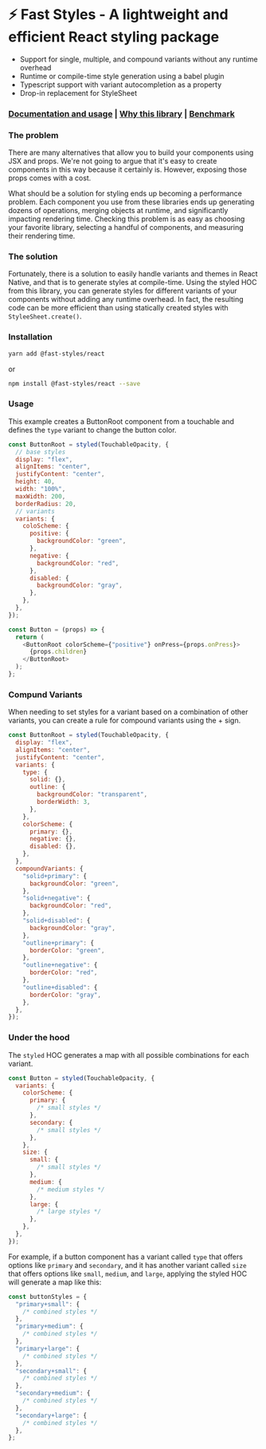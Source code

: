 # ⚡ Fast Styles - A lightweight and efficient React styling package

- Support for single, multiple, and compound variants without any runtime overhead
- Runtime or compile-time style generation using a babel plugin
- Typescript support with variant autocompletion as a property
- Drop-in replacement for StyleSheet

### [Documentation and usage](https://fedemartinm.github.io/fast-styles/) | [Why this library](https://fedemartinm.github.io/fast-styles/docs/basics/why-this-library) | [Benchmark](https://github.com/fedemartinm/fast-styles/tree/main/packages/benchmarks#fast-styles-benchmark)

### The problem

There are many alternatives that allow you to build your components using JSX and props. We're not going to argue that it's easy to create components in this way because it certainly is. However, exposing those props comes with a cost.

What should be a solution for styling ends up becoming a performance problem. Each component you use from these libraries ends up generating dozens of operations, merging objects at runtime, and significantly impacting rendering time. Checking this problem is as easy as choosing your favorite library, selecting a handful of components, and measuring their rendering time.

### The solution

Fortunately, there is a solution to easily handle variants and themes in React Native, and that is to generate styles at compile-time. Using the styled HOC from this library, you can generate styles for different variants of your components without adding any runtime overhead. In fact, the resulting code can be more efficient than using statically created styles with `StyleeSheet.create()`.

### Installation

```sh
yarn add @fast-styles/react
```

or

```sh
npm install @fast-styles/react --save
```

### Usage

This example creates a ButtonRoot component from a touchable and defines the `type` variant to change the button color.

```javascript
const ButtonRoot = styled(TouchableOpacity, {
  // base styles
  display: "flex",
  alignItems: "center",
  justifyContent: "center",
  height: 40,
  width: "100%",
  maxWidth: 200,
  borderRadius: 20,
  // variants
  variants: {
    coloScheme: {
      positive: {
        backgroundColor: "green",
      },
      negative: {
        backgroundColor: "red",
      },
      disabled: {
        backgroundColor: "gray",
      },
    },
  },
});

const Button = (props) => {
  return (
    <ButtonRoot colorScheme={"positive"} onPress={props.onPress}>
      {props.children}
    </ButtonRoot>
  );
};
```

### Compund Variants

When needing to set styles for a variant based on a combination of other variants, you can create a rule for compound variants using the + sign.

```javascript
const ButtonRoot = styled(TouchableOpacity, {
  display: "flex",
  alignItems: "center",
  justifyContent: "center",
  variants: {
    type: {
      solid: {},
      outline: {
        backgroundColor: "transparent",
        borderWidth: 3,
      },
    },
    colorScheme: {
      primary: {},
      negative: {},
      disabled: {},
    },
  },
  compoundVariants: {
    "solid+primary": {
      backgroundColor: "green",
    },
    "solid+negative": {
      backgroundColor: "red",
    },
    "solid+disabled": {
      backgroundColor: "gray",
    },
    "outline+primary": {
      borderColor: "green",
    },
    "outline+negative": {
      borderColor: "red",
    },
    "outline+disabled": {
      borderColor: "gray",
    },
  },
});
```

### Under the hood

The `styled` HOC generates a map with all possible combinations for each variant.

```javascript
const Button = styled(TouchableOpacity, {
  variants: {
    colorScheme: {
      primary: {
        /* small styles */
      },
      secondary: {
        /* small styles */
      },
    },
    size: {
      small: {
        /* small styles */
      },
      medium: {
        /* medium styles */
      },
      large: {
        /* large styles */
      },
    },
  },
});
```

For example, if a button component has a variant called `type` that offers options like `primary` and `secondary`, and it has another variant called `size` that offers options like `small`, `medium`, and `large`, applying the styled HOC will generate a map like this:

```javascript
const buttonStyles = {
  "primary+small": {
    /* combined styles */
  },
  "primary+medium": {
    /* combined styles */
  },
  "primary+large": {
    /* combined styles */
  },
  "secondary+small": {
    /* combined styles */
  },
  "secondary+medium": {
    /* combined styles */
  },
  "secondary+large": {
    /* combined styles */
  },
};
```
